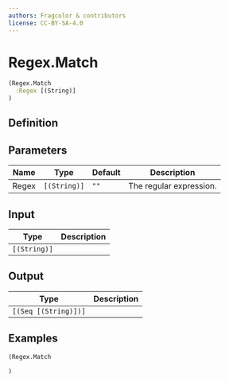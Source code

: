```yaml
---
authors: Fragcolor & contributors
license: CC-BY-SA-4.0
---
```



# Regex.Match

```clojure
(Regex.Match
  :Regex [(String)]
)
```


## Definition




## Parameters

| Name | Type | Default | Description |
|------|------|---------|-------------|
| Regex | `[(String)]` | `""` | The regular expression. |


## Input

| Type | Description |
|------|-------------|
| `[(String)]` |  |


## Output

| Type | Description |
|------|-------------|
| `[(Seq [(String)])]` |  |


## Examples

```clojure
(Regex.Match

)
```
